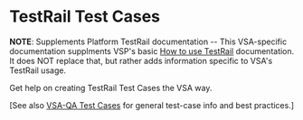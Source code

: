 # TestRail Test Cases

**NOTE**: Supplements Platform TestRail documentation -- This VSA-specific documentation supplments VSP's basic [How to use TestRail](https://github.com/department-of-veterans-affairs/va.gov-team/tree/master/platform/quality-assurance/testrail) documentation.  It does NOT replace that, but rather adds information specific to VSA's TestRail usage.

Get help on creating TestRail Test Cases the VSA way.

[See also [VSA-QA Test Cases](../vsa-qa-test-cases.md) for general test-case info and best practices.]

